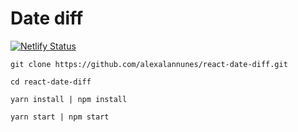 # Date diff

[![Netlify Status](https://api.netlify.com/api/v1/badges/352fda12-39dd-49d0-84ac-deaea06779b5/deploy-status)](https://app.netlify.com/sites/datediff/deploys)

`git clone https://github.com/alexalannunes/react-date-diff.git`

`cd react-date-diff`

`yarn install | npm install`

`yarn start | npm start`
